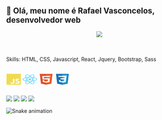 ## 👋 Olá, meu nome é Rafael Vasconcelos, desenvolvedor web
<div>
  <div align=center>
    <img height="200em" src="https://github-readme-stats.vercel.app/api?username=rafa-vasconcelos&theme=merko&count_private=true"/>
<!--     <img height="200em" src="https://github-readme-stats.vercel.app/api/top-langs/?username=rafa-vasconcelos&langs_count=10&theme=merko&card_width=500"    /> -->
  </div>
    <br></br>
  <p>Skills: HTML, CSS, Javascript, React, Jquery, Bootstrap, Sass</p>
  <div style="display: inline_block"><br>
    <img align="center" alt="Rafa-Js" height="30" width="40" src="https://raw.githubusercontent.com/devicons/devicon/master/icons/javascript/javascript-plain.svg">  
    <img align="center" alt="Rafa-React" height="30" width="40" src="https://raw.githubusercontent.com/devicons/devicon/master/icons/react/react-original.svg">
    <img align="center" alt="Rafa-HTML" height="30" width="40" src="https://raw.githubusercontent.com/devicons/devicon/master/icons/html5/html5-original.svg">
    <img align="center" alt="Rafa-CSS" height="30" width="40" src="https://raw.githubusercontent.com/devicons/devicon/master/icons/css3/css3-original.svg"> 
    </div>
      
##
      
   <div width="30vw">
   <a href="https://discord.gg/#8279" target="_blank"><img src="https://img.shields.io/badge/Discord-7289DA?style=for-the-badge&logo=discord&logoColor=white" target="_blank"></a>
   <a href="https://twitter.com/rafaelvascon_" target="_blank"><img src="https://img.shields.io/badge/-Twitter-%230077B5?style=for-the-badge&logo=twitter&logoColor=white" target="_blank"></a>
   <a href = "mailto:rafaelvasconcelos13@gmail.com"><img src="https://img.shields.io/badge/-Gmail-%23333?style=for-the-badge&logo=gmail&logoColor=red" target="_blank"></a>
   <a href="https://www.linkedin.com/in/rafael-lima-vasconcelos/" target="_blank"><img src="https://img.shields.io/badge/-LinkedIn-%230077B5?style=for-the-badge&logo=linkedin&logoColor=white" target="_blank"></a>      
    </div>  
  </div>
</div>


    
![Snake animation](https://github.com/rafa-vasconcelos/rafa-vasconcelos/blob/output/github-contribution-grid-snake.svg)
    
<!-- rafa-vasconcelos/rafa-vasconcelos is a ✨ special ✨ repository because its `README.md` (this file) appears on your GitHub profile.
You can click the Preview link to take a look at your changes.
 -->

